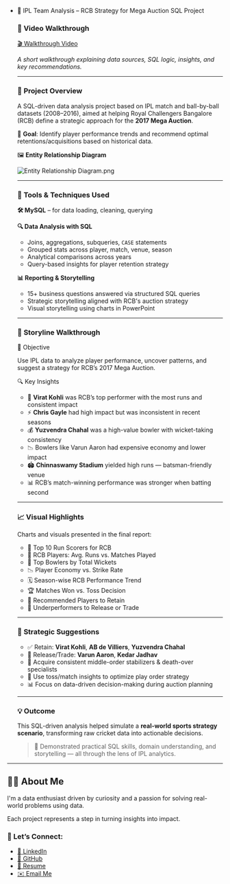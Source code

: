 - 🏏 IPL Team Analysis – RCB Strategy for Mega Auction SQL Project
    
    ### 🎥 Video Walkthrough
    
    [🎬  Walkthrough Video](http://www.linkedin.com/in/naveenvarjani)
    
    *A short walkthrough explaining data sources, SQL logic, insights, and key recommendations.*
    
    ---
    
    ### 📘 Project Overview
    
    A SQL-driven data analysis project based on IPL match and ball-by-ball datasets (2008–2016), aimed at helping Royal Challengers Bangalore (RCB) define a strategic approach for the **2017 Mega Auction**.
    
    🎯 **Goal**: Identify player performance trends and recommend optimal retentions/acquisitions based on historical data.
    
    🖼️ **Entity Relationship Diagram**
    
    ![Entity Relationship Diagram.png](attachment:dc722bf5-bbee-4091-b706-dd7479193a38:Entity_Relationship_Diagram.png)
    
    ---
    
    ### 🧰 Tools & Techniques Used
    
    **🛠️ MySQL** – for data loading, cleaning, querying
    
    **🔍 Data Analysis with SQL**
    
    - Joins, aggregations, subqueries, `CASE` statements
    - Grouped stats across player, match, venue, season
    - Analytical comparisons across years
    - Query-based insights for player retention strategy
    
    **📊 Reporting & Storytelling**
    
    - 15+ business questions answered via structured SQL queries
    - Strategic storytelling aligned with RCB's auction strategy
    - Visual storytelling using charts in PowerPoint
    
    ---
    
    ### 🧭 Storyline Walkthrough
    
    🎯 Objective
    
    Use IPL data to analyze player performance, uncover patterns, and suggest a strategy for RCB’s 2017 Mega Auction.
    
    🔍 Key Insights
    
    - 🏏 **Virat Kohli** was RCB’s top performer with the most runs and consistent impact
    - ⚡ **Chris Gayle** had high impact but was inconsistent in recent seasons
    - 💰 **Yuzvendra Chahal** was a high-value bowler with wicket-taking consistency
    - 📉 Bowlers like Varun Aaron had expensive economy and lower impact
    - 🏟️ **Chinnaswamy Stadium** yielded high runs — batsman-friendly venue
    - 📊 RCB’s match-winning performance was stronger when batting second
    
    ---
    
    ### 📈 Visual Highlights
    
    Charts and visuals presented in the final report:
    
    - 🏏 Top 10 Run Scorers for RCB
    - 🎯 RCB Players: Avg. Runs vs. Matches Played
    - 🧤 Top Bowlers by Total Wickets
    - 📉 Player Economy vs. Strike Rate
    - 🗓️ Season-wise RCB Performance Trend
    - 🏆 Matches Won vs. Toss Decision
    - 👥 Recommended Players to Retain
    - 💸 Underperformers to Release or Trade
    
    ---
    
    ### 📌 Strategic Suggestions
    
    - ✅ Retain: **Virat Kohli**, **AB de Villiers**, **Yuzvendra Chahal**
    - 🚫 Release/Trade: **Varun Aaron**, **Kedar Jadhav**
    - 🔄 Acquire consistent middle-order stabilizers & death-over specialists
    - 🧠 Use toss/match insights to optimize play order strategy
    - 📊 Focus on data-driven decision-making during auction planning
    
    ---
    
    ### 💡 Outcome
    
    This SQL-driven analysis helped simulate a **real-world sports strategy scenario**, transforming raw cricket data into actionable decisions.
    
    > 🧠 Demonstrated practical SQL skills, domain understanding, and storytelling — all through the lens of IPL analytics.
    > 

---

## 👨‍💻 About Me

I'm a data enthusiast driven by curiosity and a passion for solving real-world problems using data.

Each project represents a step in turning insights into impact.

### 🔗 Let’s Connect:

- [💼 LinkedIn](http://www.linkedin.com/in/naveenvarjani)
- [📁 GitHub](https://github.com/naveenvarjani)
- [📄 Resume](https://drive.google.com/file/d/1zVmFEn6TwpUjVlHsVA75af2FHN9Fcfjk/view?usp=sharing)
- [✉️ Email Me](mailto:varjaninaveen@gmail.com)

